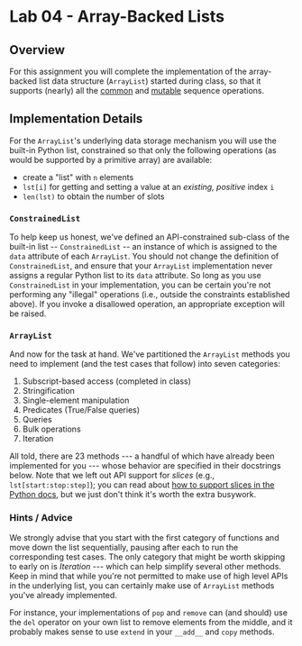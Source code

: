 # Lab 04 - Array-Backed Lists

## Overview

For this assignment you will complete the implementation of the array-backed list data structure (`ArrayList`) started during class, so that it supports (nearly) all the [common](https://docs.python.org/3.5/library/stdtypes.html#common-sequence-operations) and [mutable](https://docs.python.org/3.5/library/stdtypes.html#mutable-sequence-types) sequence operations.

## Implementation Details

For the `ArrayList`'s underlying data storage mechanism you will use the built-in Python list, constrained so that only the following operations (as would be supported by a primitive array) are available:

- create a "list" with `n` elements
- `lst[i]` for getting and setting a value at an *existing, positive* index `i`
- `len(lst)` to obtain the number of slots

### `ConstrainedList`

To help keep us honest, we've defined an API-constrained sub-class of the built-in list -- `ConstrainedList` -- an instance of which is assigned to the `data` attribute of each `ArrayList`. You should not change the definition of `ConstrainedList`, and ensure that your `ArrayList` implementation never assigns a regular Python list to its `data` attribute. So long as you use `ConstrainedList` in your implementation, you can be certain you're not performing any "illegal" operations (i.e., outside the constraints established above). If you invoke a disallowed operation, an appropriate exception will be raised.

### `ArrayList`

And now for the task at hand. We've partitioned the `ArrayList` methods you need to implement (and the test cases that follow) into seven categories:

1. Subscript-based access (completed in class)
2. Stringification
3. Single-element manipulation
4. Predicates (True/False queries)
5. Queries
6. Bulk operations
7. Iteration

All told, there are 23 methods --- a handful of which have already been implemented for you --- whose behavior are specified in their docstrings below. Note that we left out API support for *slices* (e.g., `lst[start:stop:step]`); you can read about [how to support slices in the Python docs](https://docs.python.org/3.5/reference/datamodel.html#object.__length_hint__), but we just don't think it's worth the extra busywork.


### Hints / Advice

We strongly advise that you start with the first category of functions and move down the list sequentially, pausing after each to run the corresponding test cases. The only category that might be worth skipping to early on is *Iteration* --- which can help simplify several other methods. Keep in mind that while you're not permitted to make use of high level APIs in the underlying list, you can certainly make use of `ArrayList` methods you've already implemented.

For instance, your implementations of `pop` and `remove` can (and should) use the `del` operator on your own list to remove elements from the middle, and it probably makes sense to use `extend` in your `__add__` and `copy` methods.

